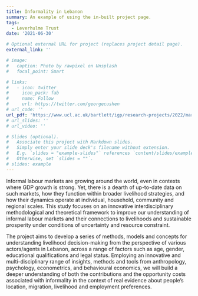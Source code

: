 ```yaml
---
title: Informality in Lebanon
summary: An example of using the in-built project page.
tags:
  - Leverhulme Trust
date: '2021-06-30'

# Optional external URL for project (replaces project detail page).
external_link: ''

# image:
#   caption: Photo by rawpixel on Unsplash
#   focal_point: Smart

# links:
#   - icon: twitter
#     icon_pack: fab
#     name: Follow
#     url: https://twitter.com/georgecushen
# url_code: ''
url_pdf: 'https://www.ucl.ac.uk/bartlett/igp/research-projects/2022/mar/supporting-macroeconomic-stability-and-prosperity-age-mass-displacement'
# url_slides: ''
# url_video: ''

# Slides (optional).
#   Associate this project with Markdown slides.
#   Simply enter your slide deck's filename without extension.
#   E.g. `slides = "example-slides"` references `content/slides/example-slides.md`.
#   Otherwise, set `slides = ""`.
# slides: example
---
```


Informal labour markets are growing around the world, even in contexts where GDP growth is strong. Yet, there is a dearth of up-to-date data on such markets, how they function within broader livelihood strategies, and how their dynamics operate at individual, household, community and regional scales. This study focuses on an innovative interdisciplinary methodological and theoretical framework to improve our understanding of informal labour markets and their connections to livelihoods and sustainable prosperity under conditions of uncertainty and resource constraint. 

The project aims to develop a series of methods, models and concepts for understanding livelihood decision-making from the perspective of various actors/agents in Lebanon, across a range of factors such as age, gender, educational qualifications and legal status. Employing an innovative and multi-disciplinary range of insights, methods and tools from anthropology, psychology, econometrics, and behavioural economics, we will build a deeper understanding of both the contributions and the opportunity costs associated with informality in the context of real evidence about people’s location, migration, livelihood and employment preferences.